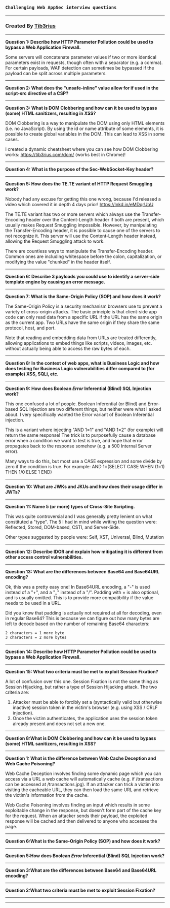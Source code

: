 ### `Challenging Web AppSec interview questions` 

---

### Created By [Tib3rius](https://github.com/Tib3rius)

---


**Question 1: Describe how HTTP Parameter Pollution could be used to bypass a Web Application Firewall.**

Some servers will concatenate parameter values if two or more identical parameters exist in requests, though often with a separator (e.g. a comma). For certain payloads, WAF detection can sometimes be bypassed if the payload can be split across multiple parameters.

---

**Question 2: What does the "unsafe-inline" value allow for if used in the script-src directive of a CSP?**

---

**Question 3: What is DOM Clobbering and how can it be used to bypass (some) HTML sanitizers, resulting in XSS?**

DOM Clobbering is a way to manipulate the DOM using only HTML elements (i.e. no JavaScript). By using the id or name attribute of some elements, it is possible to create global variables in the DOM. This can lead to XSS in some cases.

I created a dynamic cheatsheet where you can see how DOM Clobbering works: https://tib3rius.com/dom/ (works best in Chrome)!

---

**Question 4: What is the purpose of the Sec-WebSocket-Key header?**

---

**Question 5: How does the TE.TE variant of HTTP Request Smuggling work?**

Nobody had any excuse for getting this one wrong, because I'd released a video which covered it in depth 4 days prior! https://lnkd.in/eMDqrUbU

The TE.TE variant has two or more servers which always use the Transfer-Encoding header over the Content-Length header if both are present, which usually makes Request Smuggling impossible. However, by manipulating the Transfer-Encoding header, it is possible to cause one of the servers to not recognize it. This server will use the Content-Length header instead, allowing the Request Smuggling attack to work.

There are countless ways to manipulate the Transfer-Encoding header. Common ones are including whitespace before the colon, capitalization, or modifying the value "chunked" in the header itself.

---

**Question 6: Describe 3 payloads you could use to identify a server-side template engine by causing an error message.**

---

**Question 7: What is the Same-Origin Policy (SOP) and how does it work?**

The Same-Origin Policy is a security mechanism browsers use to prevent a variety of cross-origin attacks. The basic principle is that client-side app code can only read data from a specific URL if the URL has the same origin as the current app. Two URLs have the same origin if they share the same protocol, host, and port.

Note that reading and embedding data from URLs are treated differently, allowing applications to embed things like scripts, videos, images, etc. without actually being able to access the raw bytes of each.

---

**Question 8: In the context of web apps, what is Business Logic and how does testing for Business Logic vulnerabilities differ compared to (for example) XSS, SQLi, etc.**

---

**Question 9: How does Boolean *Error* Inferential (Blind) SQL Injection work?**

This one confused a lot of people. Boolean Inferential (or Blind) and Error-based SQL Injection are two different things, but neither were what I asked about. I very specifically wanted the Error variant of Boolean Inferential injection.

This is a variant where injecting "AND 1=1" and "AND 1=2" (for example) will return the same response! The trick is to purposefully cause a database error when a condition we want to test is true, and hope that error propagates back to the response somehow (e.g. a 500 Internal Server error).

Many ways to do this, but most use a CASE expression and some divide by zero if the condition is true. For example: AND 1=(SELECT CASE WHEN (1=1) THEN 1/0 ELSE 1 END)

---

**Question 10: What are JWKs and JKUs and how does their usage differ in JWTs?**

---

**Question 11: Name 5 (or more) types of Cross-Site Scripting.**

This was quite controversial and I was generally pretty lenient on what constituted a "type". The 5 I had in mind while writing the question were: Reflected, Stored, DOM-based, CSTI, and Server-Side.

Other types suggested by people were: Self, XST, Universal, Blind, Mutation

---

**Question 12: Describe IDOR and explain how mitigating it is different from other access control vulnerabilities.**

---

**Question 13: What are the differences between Base64 and Base64URL encoding?**

Ok, this was a pretty easy one! In Base64URL encoding, a "-" is used instead of a "+", and a "_" instead of a "/". Padding with = is also optional, and is usually omitted. This is to provide more compatibility if the value needs to be used in a URL.

Did you know that padding is actually not required at all for decoding, even in regular Base64? This is because we can figure out how many bytes are left to decode based on the number of remaining Base64 characters:
```
2 characters = 1 more byte
3 characters = 2 more bytes
````

---

**Question 14: Describe how HTTP Parameter Pollution could be used to bypass a Web Application Firewall.**

---

**Question 15: What two criteria must be met to exploit Session Fixation?**

A lot of confusion over this one. Session Fixation is not the same thing as Session Hijacking, but rather a type of Session Hijacking attack. The two criteria are:

1. Attacker must be able to forcibly set a (syntactically valid but otherwise inactive) session token in the victim's browser (e.g. using XSS / CRLF injection).
2. Once the victim authenticates, the application uses the session token already present and does not set a new one.

---

**Question 8:What is DOM Clobbering and how can it be used to bypass (some) HTML sanitizers, resulting in XSS?**

---

**Question 1: What is the difference between Web Cache Deception and Web Cache Poisoning?**

Web Cache Deception involves finding some dynamic page which you can access via a URL a web cache will automatically cache (e.g. if /transactions can be accessed at /transactions.jpg). If an attacker can trick a victim into visiting the cacheable URL, they can then load the same URL and retrieve the victim's information from the cache.

Web Cache Poisoning involves finding an input which results in some exploitable change in the response, but doesn't form part of the cache key for the request. When an attacker sends their payload, the exploited response will be cached and then delivered to anyone who accesses the page.

---

**Question 6:What is the Same-Origin Policy (SOP) and how does it work?**

---

**Question 5:How does Boolean *Error* Inferential (Blind) SQL Injection work?**

---

**Question 3:What are the differences between Base64 and Base64URL encoding?**

---

**Question 2:What two criteria must be met to exploit Session Fixation?**

---
---





